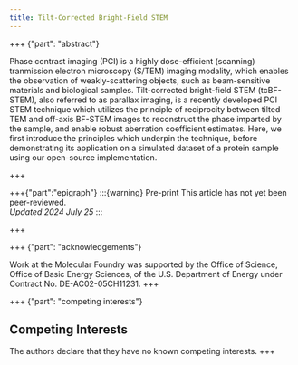 ```yaml
---
title: Tilt-Corrected Bright-Field STEM
---
```


+++ {"part": "abstract"}

Phase contrast imaging (PCI) is a highly dose-efficient (scanning) tranmission electron microscopy (S/TEM) imaging modality, which enables the observation of weakly-scattering objects, such as beam-sensitive materials and biological samples.
Tilt-corrected bright-field STEM (tcBF-STEM), also referred to as parallax imaging, is a recently developed PCI STEM technique which utilizes the principle of reciprocity between tilted TEM and off-axis BF-STEM images to reconstruct the phase imparted by the sample, and enable robust aberration coefficient estimates.
Here, we first introduce the principles which underpin the technique, before demonstrating its application on a simulated dataset of a protein sample using our open-source implementation.

+++

+++{"part":"epigraph"}
:::{warning} Pre-print
This article has not yet been peer-reviewed.  
_Updated 2024 July 25_
:::

+++

+++ {"part": "acknowledgements"} 

Work at the Molecular Foundry was supported by the Office of Science, Office of Basic Energy Sciences, of the U.S. Department of Energy under Contract No. DE-AC02-05CH11231.
+++

+++ {"part": "competing interests"} 
## Competing Interests

The authors declare that they have no known competing interests.
+++
